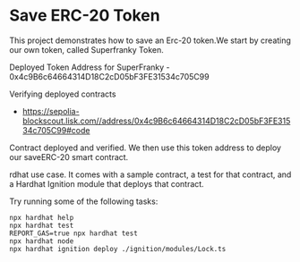 # Save ERC-20 Token

This project demonstrates how to save an Erc-20 token.We start by creating our own token, called Superfranky Token.

Deployed Token Address for SuperFranky - 0x4c9B6c64664314D18C2cD05bF3FE31534c705C99

Verifying deployed contracts

- https://sepolia-blockscout.lisk.com//address/0x4c9B6c64664314D18C2cD05bF3FE31534c705C99#code

Contract deployed and verified. We then use this token address to deploy our saveERC-20 smart contract.

rdhat use case. It comes with a sample contract, a test for that contract, and a Hardhat Ignition module that deploys that contract.

Try running some of the following tasks:

```shell
npx hardhat help
npx hardhat test
REPORT_GAS=true npx hardhat test
npx hardhat node
npx hardhat ignition deploy ./ignition/modules/Lock.ts
```
